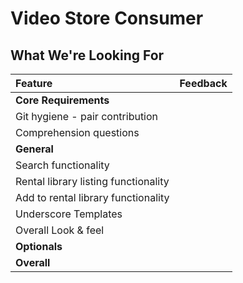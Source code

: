 # Video Store Consumer
## What We're Looking For

Feature | Feedback
:------------- | :-------------
**Core Requirements** | 
Git hygiene - pair contribution | 
Comprehension questions | 
**General** | 
Search functionality | 
Rental library listing functionality | 
Add to rental library functionality | 
Underscore Templates | 
Overall Look & feel | 
**Optionals** | 
**Overall** | 
